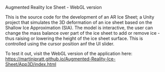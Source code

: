 Augmented Reality Ice Sheet - WebGL version

This is the source code for the development of an AR Ice Sheet; a Unity project that simulates the 3D deformation of an ice sheet based on the Shallow Ice Approximation (SIA).
The model is interactive, the user can change the mass balance over part of the ice sheet to add or remove ice - thus raising or lowering the height of the ice sheet surface. This is controlled using the cursor position anf the UI slider.


To test it out, visit the WebGL version of the application here:
https://martinjpratt.github.io/Augmented-Reality-Ice-Sheet/App3D/index.html

